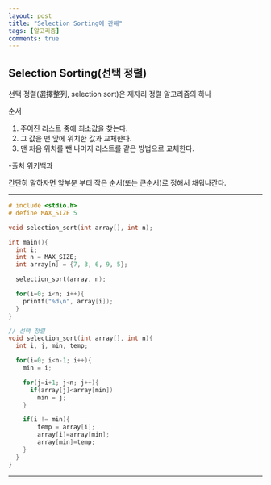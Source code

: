 ```yaml
---
layout: post
title: "Selection Sorting에 관해"
tags: [알고리즘]
comments: true
---
```

## Selection Sorting(선택 정렬)
선택 정렬(選擇整列, selection sort)은 제자리 정렬 알고리즘의 하나

순서
<ol><li>주어진 리스트 중에 최소값을 찾는다.</li>
<li>그 값을 맨 앞에 위치한 값과 교체한다.</li>
<li>맨 처음 위치를 뺀 나머지 리스트를 같은 방법으로 교체한다.</li></ol>

-출처 위키백과

간단히 말하자면 앞부분 부터 작은 순서(또는 큰순서)로 정해서 채워나간다.

---

```c
# include <stdio.h>
# define MAX_SIZE 5

void selection_sort(int array[], int n);

int main(){
  int i;
  int n = MAX_SIZE;
  int array[n] = {7, 3, 6, 9, 5};

  selection_sort(array, n);

  for(i=0; i<n; i++){
    printf("%d\n", array[i]);
  }
}

// 선택 정렬
void selection_sort(int array[], int n){
  int i, j, min, temp;

  for(i=0; i<n-1; i++){
    min = i;

    for(j=i+1; j<n; j++){
      if(array[j]<array[min])
        min = j;
    }

    if(i != min){
    	temp = array[i];
    	array[i]=array[min];
		array[min]=temp;
    }
  }
}
```

---
